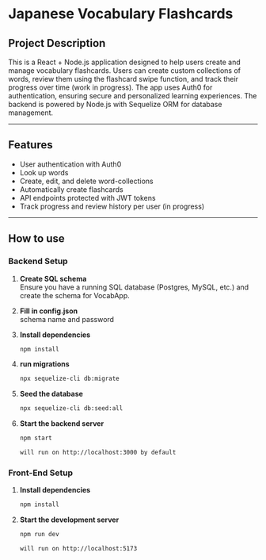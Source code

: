 # Japanese Vocabulary Flashcards

## Project Description
This is a React + Node.js application designed to help users create and manage vocabulary flashcards. Users can create custom collections of words, review them using the flashcard swipe function, and track their progress over time (work in progress). The app uses Auth0 for authentication, ensuring secure and personalized learning experiences. The backend is powered by Node.js with Sequelize ORM for database management.

---

## Features
- User authentication with Auth0
- Look up words
- Create, edit, and delete word-collections
- Automatically create flashcards
- API endpoints protected with JWT tokens
- Track progress and review history per user (in progress)

---

## How to use

### Backend Setup
1. **Create SQL schema**  
   Ensure you have a running SQL database (Postgres, MySQL, etc.) and create the schema for VocabApp.

2. **Fill in config.json**  
   schema name and password

3. **Install dependencies**  
   ```bash
   npm install

4. **run migrations**  
   ```bash
   npx sequelize-cli db:migrate
   
5. **Seed the database**  
   ```bash
   npx sequelize-cli db:seed:all

6. **Start the backend server**  
   ```bash
   npm start

   will run on http://localhost:3000 by default

### Front-End Setup

1. **Install dependencies**  
   ```bash
   npm install

2. **Start the development server**  
   ```bash
   npm run dev

   will run on http://localhost:5173
